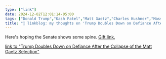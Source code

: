 ```yaml
---
type: ["link"]
date: 2024-12-02T12:01:14-05:00
tags: ["Donald Trump","Kash Patel","Matt Gaetz","Charles Kushner","Massad Boulos","Tulsi Gabbard","Pete Hegseth"]
title: "🔗 linkblog: my thoughts on 'Trump Doubles Down on Defiance After the Collapse of the Matt Gaetz Selection'"
---
```

Here's hoping the Senate shows some spine. [Gift link.](https://www.nytimes.com/2024/12/02/us/politics/trump-defiance-appointees.html?unlocked_article_code=1.eU4.kiW9.n_845HdmcIWV&smid=url-share)

[link to "Trump Doubles Down on Defiance After the Collapse of the Matt Gaetz Selection"](https://www.nytimes.com/2024/12/02/us/politics/trump-defiance-appointees.html)
